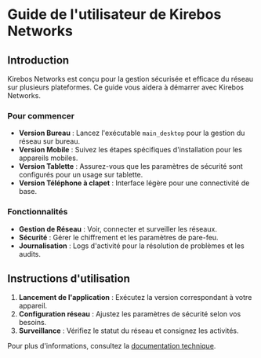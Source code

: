 # Guide de l'utilisateur de Kirebos Networks

## Introduction
Kirebos Networks est conçu pour la gestion sécurisée et efficace du réseau sur plusieurs plateformes. Ce guide vous aidera à démarrer avec Kirebos Networks.

### Pour commencer
- **Version Bureau** : Lancez l'exécutable `main_desktop` pour la gestion du réseau sur bureau.
- **Version Mobile** : Suivez les étapes spécifiques d'installation pour les appareils mobiles.
- **Version Tablette** : Assurez-vous que les paramètres de sécurité sont configurés pour un usage sur tablette.
- **Version Téléphone à clapet** : Interface légère pour une connectivité de base.

### Fonctionnalités
- **Gestion de Réseau** : Voir, connecter et surveiller les réseaux.
- **Sécurité** : Gérer le chiffrement et les paramètres de pare-feu.
- **Journalisation** : Logs d'activité pour la résolution de problèmes et les audits.

## Instructions d'utilisation
1. **Lancement de l'application** : Exécutez la version correspondant à votre appareil.
2. **Configuration réseau** : Ajustez les paramètres de sécurité selon vos besoins.
3. **Surveillance** : Vérifiez le statut du réseau et consignez les activités.

Pour plus d'informations, consultez la [documentation technique](technical_documentation_fr.md).
